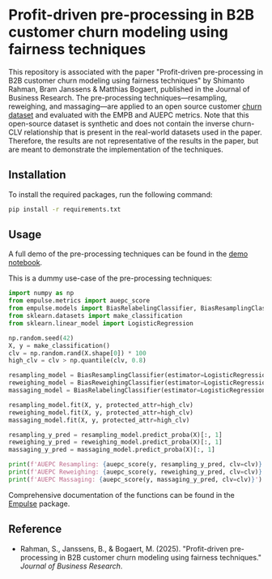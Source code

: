 # Profit-driven pre-processing in B2B customer churn modeling using fairness techniques
This repository is associated with the paper "Profit-driven pre-processing in B2B customer churn modeling 
using fairness techniques" by Shimanto Rahman, Bram Janssens & Matthias Bogaert, published in the 
Journal of Business Research. 
The pre-processing techniques—resampling, reweighing, and massaging—are applied to 
an open source customer [churn dataset](https://www.kaggle.com/datasets/ylchang/telco-customer-churn-1113)
and evaluated with the EMPB and AUEPC metrics. 
Note that this open-source dataset is synthetic and does not contain the inverse churn-CLV relationship 
that is present in the real-world datasets used in the paper. 
Therefore, the results are not representative of the results in the paper, 
but are meant to demonstrate the implementation of the techniques.

## Installation
To install the required packages, run the following command:
```bash
pip install -r requirements.txt
```

## Usage
A full demo of the pre-processing techniques can be found in the 
[demo notebook](https://github.com/ShimantoRahman/churn-preprocessing/blob/main/churn_preprocessing.ipynb).

This is a dummy use-case of the pre-processing techniques:
```python
import numpy as np
from empulse.metrics import auepc_score
from empulse.models import BiasRelabelingClassifier, BiasResamplingClassifier, BiasReweighingClassifier
from sklearn.datasets import make_classification
from sklearn.linear_model import LogisticRegression

np.random.seed(42)
X, y = make_classification()
clv = np.random.rand(X.shape[0]) * 100
high_clv = clv > np.quantile(clv, 0.8)

resampling_model = BiasResamplingClassifier(estimator=LogisticRegression())
reweighing_model = BiasReweighingClassifier(estimator=LogisticRegression())
massaging_model = BiasRelabelingClassifier(estimator=LogisticRegression())

resampling_model.fit(X, y, protected_attr=high_clv)
reweighing_model.fit(X, y, protected_attr=high_clv)
massaging_model.fit(X, y, protected_attr=high_clv)

resampling_y_pred = resampling_model.predict_proba(X)[:, 1]
reweighing_y_pred = reweighing_model.predict_proba(X)[:, 1]
massaging_y_pred = massaging_model.predict_proba(X)[:, 1]

print(f'AUEPC Resampling: {auepc_score(y, resampling_y_pred, clv=clv)}')
print(f'AUEPC Reweighing: {auepc_score(y, reweighing_y_pred, clv=clv)}')
print(f'AUEPC Massaging: {auepc_score(y, massaging_y_pred, clv=clv)}')
```

Comprehensive documentation of the functions can be found in the 
[Empulse](https://shimantorahman.github.io/empulse/index.html) package.

## Reference
- Rahman, S., Janssens, B., & Bogaert, M. (2025). "Profit-driven pre-processing in B2B customer churn modeling 
using fairness techniques." _Journal of Business Research_.